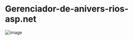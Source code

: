 # Gerenciador-de-anivers-rios-asp.net
![image](https://user-images.githubusercontent.com/80261904/207545132-75d0db40-4513-482f-8a36-3d460531f074.png)
